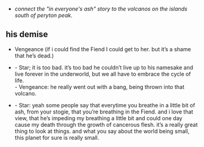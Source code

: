 - *connect the "in everyone's ash" story to the volcanos on the islands south of peryton peak.*

<!-- -->

<!-- -->

<!-- -->

<!-- -->

## his demise

- Vengeance (if i could find the Fiend I could get to her. but it’s a shame that he’s dead.)

- <div>- Star; it is too bad. it’s too bad he couldn’t live up to his namesake and live forever in the underworld, but we all have to embrace the cycle of life.</div>

    <div>- Vengeance: he really went out with a bang, being thrown into that volcano.&nbsp;</div>

- \- Star: yeah some people say that everytime you breathe in a little bit of ash, from your stogie, that you’re breathing in the Fiend. and i love that view, that he’s impeding my breathing a little bit and could one day cause my death through the growth of cancerous flesh. it’s a really great thing to look at things. and what you say about the world being small, this planet for sure is really small.


<!-- -->

<!-- -->

<!-- -->

<!-- -->

